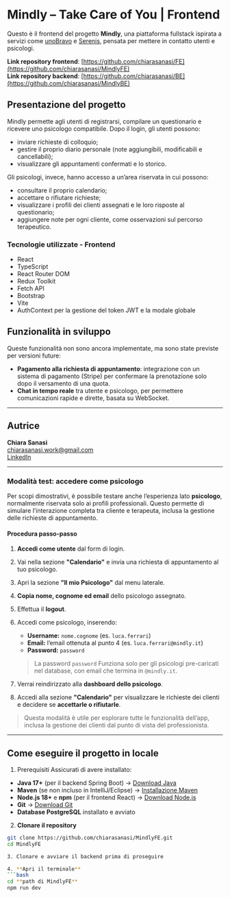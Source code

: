 # Mindly – Take Care of You | Frontend

Questo è il frontend del progetto **Mindly**, una piattaforma fullstack ispirata a servizi come [unoBravo](https://www.unobravo.com/) e [Serenis](https://www.serenis.it/), pensata per mettere in contatto utenti e psicologi.

**Link repository frontend**: [https://github.com/chiarasanasi/FE](https://github.com/chiarasanasi/MindlyFE)  
**Link repository backend**: [https://github.com/chiarasanasi/BE](https://github.com/chiarasanasi/MindlyBE)

## Presentazione del progetto

Mindly permette agli utenti di registrarsi, compilare un questionario e ricevere uno psicologo compatibile. Dopo il login, gli utenti possono:

- inviare richieste di colloquio;
- gestire il proprio diario personale (note aggiungibili, modificabili e cancellabili);
- visualizzare gli appuntamenti confermati e lo storico.

Gli psicologi, invece, hanno accesso a un’area riservata in cui possono:

- consultare il proprio calendario;
- accettare o rifiutare richieste;
- visualizzare i profili dei clienti assegnati e le loro risposte al questionario;
- aggiungere note per ogni cliente, come osservazioni sul percorso terapeutico.

### Tecnologie utilizzate - Frontend

- React
- TypeScript
- React Router DOM
- Redux Toolkit
- Fetch API
- Bootstrap
- Vite
- AuthContext per la gestione del token JWT e la modale globale

## Funzionalità in sviluppo

Queste funzionalità non sono ancora implementate, ma sono state previste per versioni future:

- **Pagamento alla richiesta di appuntamento**: integrazione con un sistema di pagamento (Stripe) per confermare la prenotazione solo dopo il versamento di una quota.
- **Chat in tempo reale** tra utente e psicologo, per permettere comunicazioni rapide e dirette, basata su WebSocket.

---

## Autrice

**Chiara Sanasi**  
chiarasanasi.work@gmail.com  
[LinkedIn](https://www.linkedin.com/in/chiarasanasi/)

---

### Modalità test: accedere come psicologo

Per scopi dimostrativi, è possibile testare anche l’esperienza lato **psicologo**, normalmente riservata solo ai profili professionali. Questo permette di simulare l’interazione completa tra cliente e terapeuta, inclusa la gestione delle richieste di appuntamento.

#### Procedura passo-passo

1. **Accedi come utente** dal form di login.
2. Vai nella sezione **"Calendario"** e invia una richiesta di appuntamento al tuo psicologo.
3. Apri la sezione **"Il mio Psicologo"** dal menu laterale.
4. **Copia nome, cognome ed email** dello psicologo assegnato.
5. Effettua il **logout**.
6. Accedi come psicologo, inserendo:

   - **Username:** `nome.cognome` (es. `luca.ferrari`)
   - **Email:** l’email ottenuta al punto 4 (es. `luca.ferrari@mindly.it`)
   - **Password:** `password`

   > La password `password` Funziona solo per gli psicologi pre-caricati nel database, con email che termina in `@mindly.it`.

7. Verrai reindirizzato alla **dashboard dello psicologo**.
8. Accedi alla sezione **"Calendario"** per visualizzare le richieste dei clienti e decidere se **accettarle o rifiutarle**.

> Questa modalità è utile per esplorare tutte le funzionalità dell’app, inclusa la gestione dei clienti dal punto di vista del professionista.

---

## Come eseguire il progetto in locale

1.  Prerequisiti
    Assicurati di avere installato:

- **Java 17+** (per il backend Spring Boot) → [Download Java](https://adoptium.net/)
- **Maven** (se non incluso in IntelliJ/Eclipse) → [Installazione Maven](https://maven.apache.org/install.html)
- **Node.js 18+** e **npm** (per il frontend React) → [Download Node.js](https://nodejs.org/)
- **Git** → [Download Git](https://git-scm.com/)
- **Database PostgreSQL** installato e avviato

2. **Clonare il repository**

````bash
git clone https://github.com/chiarasanasi/MindlyFE.git
cd MindlyFE

3. Clonare e avviare il backend prima di proseguire

4. **Apri il terminale**
```bash
cd **path di MindlyFE**
npm run dev
````
